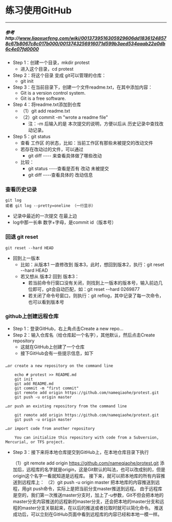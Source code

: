 # 练习使用GitHub
---------------------------
##### 参考http://www.liaoxuefeng.com/wiki/0013739516305929606dd18361248578c67b8067c8c017b000/0013743256916071d599b3aed534aaab22a0db6c4e07fd0000

- Step 1：创建一个目录，mkdir protest
	- 进入这个目录，cd protest
- Step 2：将这个目录 变成 git可以管理的仓库：
	- git init
- Step 3：在当前目录下，创建一个文件readme.txt，在其中添加内容：
	- Git is a version control system.
	- Git is a free software. 
- Step 4：将readme.txt添加到仓库
	- （1）git add readme.txt
	- （2）git commit -m "wrote a readme file"
		- 注：-m 后输入的是 本次提交的说明，方便以后从 历史记录中查找改动记录。
- Step 5：git status 
	- 查看 工作区 的状态，比如：当前工作区有那些未被提交的改动文件
	- 若存在改动过的文件，可以通过 
		- git diff ---- 来查看具体做了哪些改动
	- 比较：
		- git status ----查看是否有 改动 未被提交
		- git diff ----查看具体的 改动信息

### 查看历史记录  
	git log
	或者 git log --pretty=oneline （一行显示）
- 记录中最近的一次提交 在最上边
- log中那一长串 数字+字母，是commit id（版本号）

### 回退 git reset
	git reset --hard HEAD
- 回到上一版本
	- 比如：从版本1 一直修改到 版本3，此时，想回到版本2，执行：git reset --hard HEAD
	- 若又想从 版本2 回到 版本3：
		- 若当前命令行窗口没有关闭，则找到上一版本的版本号，输入前边几位即可，git会自动匹配，如：git reset --hard 0269877
		- 若关闭了命令号窗口，则执行：git reflog，其中记录了每一次命令，也可以看到版本号

### github上创建远程仓库
- Step 1：登录GitHub，右上角点击Create a new repo...
- Step 2：输入仓库名（给仓库起一个名字），其他默认，然后点击Create repository
    - 这就在GitHub上创建了一个仓库
    - 接下GitHub会有一些提示信息，如下
### 
	…or create a new repository on the command line

        echo # protest >> README.md
        git init
        git add README.md
        git commit -m "first commit"
        git remote add origin https://github.com/nameqiaohe/protest.git
        git push -u origin master

    …or push an existing repository from the command line

        git remote add origin https://github.com/nameqiaohe/protest.git
        git push -u origin master

    …or import code from another repository

        You can initialize this repository with code from a Subversion, Mercurial, or TFS project.

- Step 3：接下来将本地仓库提交到GitHub上，在本地仓库目录下执行 

    （1）git remote add origin https://github.com/nameqiaohe/protest.git
添加后，远程库的名字就是origin，这是Git默认的叫法，也可以改成别的，但是origin这个名字一看就知道是远程库。
接下来，就可以把本地库的所有内容推送到远程库上：
    （2）git push -u origin master
把本地库的内容推送到远程，用git push命令，实际上是把当前分支master推送到远程。
由于远程库是空的，我们第一次推送master分支时，加上了-u参数，Git不但会把本地的master分支内容推送的远程新的master分支，还会把本地的master分支和远程的master分支关联起来，在以后的推送或者拉取时就可以简化命令。
推送成功后，可以立刻在GitHub页面中看到远程库的内容已经和本地一模一样。
